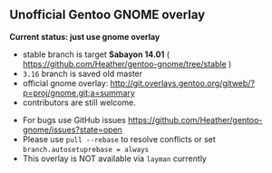 Unofficial Gentoo GNOME overlay
-------------------------------

**Current status: just use gnome overlay**

 - stable branch is target **Sabayon 14.01** ( https://github.com/Heather/gentoo-gnome/tree/stable )
 - `3.16` branch is saved old master
 - official gnome overlay: http://git.overlays.gentoo.org/gitweb/?p=proj/gnome.git;a=summary
 - contributors are still welcome.

* For bugs use GitHub issues https://github.com/Heather/gentoo-gnome/issues?state=open
* Please use `pull --rebase` to resolve conflicts or set `branch.autosetuprebase = always`
* This overlay is NOT available via `layman` currently
